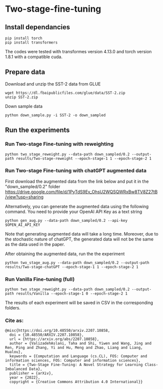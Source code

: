 # Two-stage-fine-tuning

## Install dependancies
```
pip install torch
pip install transformers
```
The codes were tested with transformes version 4.13.0 and torch version 1.8.1 with a compatible cuda.
## Prepare data
Download and unzip the SST-2 data from GLUE
```
wget https://dl.fbaipublicfiles.com/glue/data/SST-2.zip
unzip SST-2.zip
```
Down sample data
```
python down_sample.py -i SST-2 -o down_sampled
```

## Run the experiments
### Run Two-stage Fine-tuning with reweighting
```
python two_stage_reweight.py --data-path down_sampled/0.2 --output-path results/Two-stage-reweight --epoch-stage-1 1 --epoch-stage-2 1
```

### Run Two-stage Fine-tuning with chatGPT augmented data
First download the augmented data from the link below and put it in the "down_sampled/0.2" folder
https://drive.google.com/file/d/1PyTdS9Ev_OhsU2WQSQWRxBw8TV8Z27tB/view?usp=sharing

Alternatively, you can generate the augmented data using the following command. You need to provide your OpenAI API Key as a text string
```
python gen_aug.py --data-path down_sampled/0.2 --api-key $OPEN_AI_API_KEY
```
Note that generating augmented data will take a long time. Moreover, due to the stochastic nature of chatGPT, the generated data will not be the same as the data used in the paper.

After obtaining the augmented data, run the the experiment
```
python two_stage_aug.py --data-path down_sampled/0.2 --output-path results/Two-stage-chatGPT --epoch-stage-1 1 --epoch-stage-2 1
```

### Run Vanilla Fine-tuning (full)
```
python two_stage_reweight.py --data-path down_sampled/0.2 --output-path results/Vanilla --epoch-stage-1 0 --epoch-stage-2 1
```

The results of each experiment will be saved in CSV in the corresponding folders.

### Cite as:
```
@misc{https://doi.org/10.48550/arxiv.2207.10858,
  doi = {10.48550/ARXIV.2207.10858},
  url = {https://arxiv.org/abs/2207.10858},
  author = {ValizadehAslani, Taha and Shi, Yiwen and Wang, Jing and Ren, Ping and Zhang, Yi and Hu, Meng and Zhao, Liang and Liang, Hualou},
  keywords = {Computation and Language (cs.CL), FOS: Computer and information sciences, FOS: Computer and information sciences},
  title = {Two-Stage Fine-Tuning: A Novel Strategy for Learning Class-Imbalanced Data},
  publisher = {arXiv},
  year = {2022},
  copyright = {Creative Commons Attribution 4.0 International}}
```
